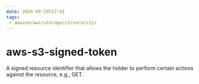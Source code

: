 ```yaml
---
date: 2020-09-29T17:41
tags:
 - amazon/aws/storage/s3/security/
---
```


# aws-s3-signed-token

A signed resource identifier that allows the holder to perform certain actions against the resource, e.g., GET.
